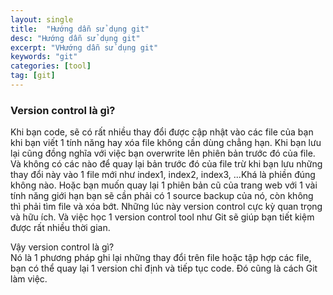 ```yaml
---
layout: single
title:  "Hướng dẫn sử dụng git"
desc: "Hướng dẫn sử dụng git"
excerpt: "VHướng dẫn sử dụng git"
keywords: "git"
categories: [tool]
tag: [git]
---
```


### Version control là gì?
Khi bạn code, sẽ có rất nhiều thay đổi được cập nhật vào các file của bạn khi bạn viết 1 tính năng hay 
xóa file không cần dùng chẳng hạn. Khi bạn lưu lại cũng đồng nghĩa với việc bạn overwrite lên phiên bản trước
đó của file. Và không có các nào để quay lại bản trước đó của file trừ khi bạn lưu những thay đổi này vào
1 file mới như index1, index2, index3, ...Khá là phiền đúng không nào. Hoặc bạn muốn quay lại 1 phiên bản cũ của 
trang web với 1 vài tính năng giới hạn bạn sẽ cần phải có 1 source backup của nó, còn không thì phải tìm file và 
xóa bớt. Những lúc này version control cực kỳ quan trọng và hữu ích. Và việc học 1 version control tool như Git sẽ giúp 
bạn tiết kiệm được rất nhiều thời gian.

Vậy version control là gì?  
Nó là 1 phương pháp ghi lại những thay đổi trên file hoặc tập hợp các file, bạn có thể quay lại 1 version chỉ định
và tiếp tục code. Đó cũng là cách Git làm việc.

<!-- Reference -->
[thachpham]: https://thachpham.com/tools/git-git-va-github-la-gi-tai-sao-nen-dung.html
